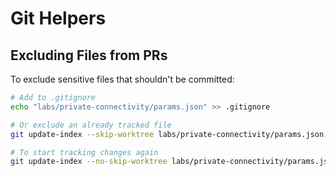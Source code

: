# Git Helpers

## Excluding Files from PRs

To exclude sensitive files that shouldn't be committed:

```bash
# Add to .gitignore
echo "labs/private-connectivity/params.json" >> .gitignore

# Or exclude an already tracked file
git update-index --skip-worktree labs/private-connectivity/params.json

# To start tracking changes again
git update-index --no-skip-worktree labs/private-connectivity/params.json
```

